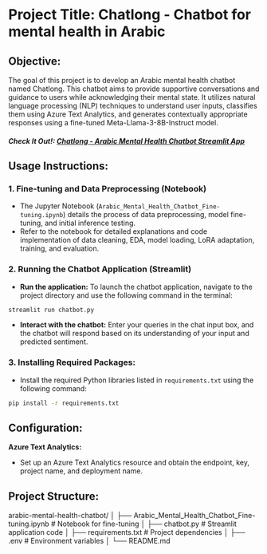 # **Project Title: Chatlong - Chatbot for mental health in Arabic**

## **Objective**:

The goal of this project is to develop an Arabic mental health chatbot named Chatlong. This chatbot aims to provide supportive conversations and guidance to users while acknowledging their mental state. It utilizes natural language processing (NLP) techniques to understand user inputs, classifies them using Azure Text Analytics, and generates contextually appropriate responses using a fine-tuned Meta-Llama-3-8B-Instruct model.


##### Check It Out!: [Chatlong - Arabic Mental Health Chatbot Streamlit App](https://chatlong-fclzmupbxfnpmvtrkng5qr.streamlit.app/)  

## **Usage Instructions**:

### 1. Fine-tuning and Data Preprocessing (Notebook)
* The Jupyter Notebook (`Arabic_Mental_Health_Chatbot_Fine-tuning.ipynb`) details the process of data preprocessing, model fine-tuning, and initial inference testing.
* Refer to the notebook for detailed explanations and code implementation of data cleaning, EDA, model loading, LoRA adaptation, training, and evaluation.

### 2. Running the Chatbot Application (Streamlit)
* **Run the application:** To launch the chatbot application, navigate to the project directory and use the following command in the terminal:

```bash 
streamlit run chatbot.py
```
* **Interact with the chatbot:** Enter your queries in the chat input box, and the chatbot will respond based on its understanding of your input and predicted sentiment.

### 3. Installing Required Packages:
* Install the required Python libraries listed in `requirements.txt` using the following command:

```bash
pip install -r requirements.txt
```

## **Configuration**:
**Azure Text Analytics:**
   * Set up an Azure Text Analytics resource and obtain the endpoint, key, project name, and deployment name.
## **Project Structure**:

arabic-mental-health-chatbot/
│
├── Arabic_Mental_Health_Chatbot_Fine-tuning.ipynb # Notebook for fine-tuning
│
├── chatbot.py # Streamlit application code
│
├── requirements.txt # Project dependencies 
│
├── .env # Environment variables
│
└── README.md
